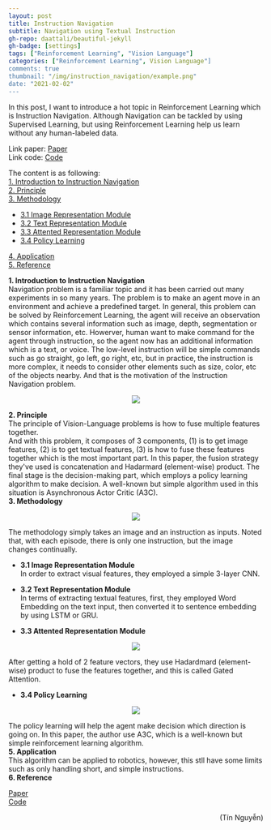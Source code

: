 ```yaml
---
layout: post
title: Instruction Navigation
subtitle: Navigation using Textual Instruction
gh-repo: daattali/beautiful-jekyll
gh-badge: [settings]
tags: ["Reinforcement Learning", "Vision Language"]
categories: ["Reinforcement Learning", Vision Language"]
comments: true
thumbnail: "/img/instruction_navigation/example.png"
date: "2021-02-02"
---
```

In this post, I want to introduce a hot topic in Reinforcement Learning which is Instruction Navigation. Although Navigation can be tackled by using Supervised Learning, but using Reinforcement Learning help us learn without any human-labeled data.

Link paper: [Paper](https://arxiv.org/abs/1706.07230)<br/>
Link code: [Code](https://github.com/devendrachaplot/DeepRL-Grounding)

The content is as following:<br/>
<a href="#1. Introduction to Instruction Navigation">1. Introduction to Instruction Navigation</a> <br/>
<a href="#2. Principle">2. Principle</a> <br/>
<a href="#3. Methodology">3. Methodology</a> <br/>
* <a href="#3.1 Image Representation Module">3.1 Image Representation Module</a> <br/>
* <a href="#3.2 Text Representation Module">3.2 Text Representation Module</a> <br/>
* <a href="#3.3 Attented Representation Module">3.3 Attented Representation Module</a> <br/>
* <a href="#3.4 Policy Learning">3.4 Policy Learning</a> <br/>

<a href="#4. Application">4. Application</a> <br/>
<a href="#5. Reference">5. Reference</a> <br/>

<section id="1. Introduction to Instruction Navigation">
<b>1. Introduction to Instruction Navigation</b>
</section>
Navigation problem is a familiar topic and it has been carried out many experiments in so many years. The problem is to make an agent move in an environment and achieve a predefined target. In general, this problem can be solved by Reinforcement Learning, the agent will receive an observation which contains several information such as image, depth, segmentation or sensor information, etc. Howerver, human want to make command for the agent through instruction, so the agent now has an additional information which is a text, or voice. The low-level instruction will be simple commands such as go straight, go left, go right, etc, but in practice, the instruction is more complex, it needs to consider other elements such as size, color, etc of the objects nearby. And that is the motivation of the Instruction Navigation problem.
<p align="center">
  <img src="/img/instruction_navigation/instruction_robot_navigation.gif">
</p>

<section id="2. Principle">
<b>2. Principle</b>
</section>
The principle of Vision-Language problems is how to fuse multiple features together. <br/>
And with this problem, it composes of 3 components, (1) is to get image features, (2) is to get textual features, (3) is how to fuse these features together which is the most important part. In this paper, the fusion strategy they've used is concatenation and Hadarmard (element-wise) product. The final stage is the decision-making part, which employs a policy learning algorithm to make decision. A well-known but simple algorithm used in this situation is Asynchronous Actor Critic (A3C).

<section id="3. Methodology">
<b>3. Methodology</b>
</section>
<p align="center">
  <img src="/img/instruction_navigation/pp.png">
</p>
The methodology simply takes an image and an instruction as inputs. Noted that, with each episode, there is only one instruction, but the image changes continually.

* <b>3.1 Image Representation Module</b><br/>
In order to extract visual features, they employed a simple 3-layer CNN.

* <b>3.2 Text Representation Module</b><br/>
In terms of extracting textual features, first, they employed Word Embedding on the text input, then converted it to sentence embedding by using LSTM or GRU.

* <b>3.3 Attented Representation Module</b><br/>
<p align="center">
  <img src="/img/instruction_navigation/attention.png">
</p>
After getting a hold of 2 feature vectors, they use Hadardmard (element-wise) product to fuse the features together, and this is called Gated Attention.

* <b>3.4 Policy Learning</b><br/>
<p align="center">
  <img src="/img/instruction_navigation/policy.png">
</p>
The policy learning will help the agent make decision which direction is going on. In this paper, the author use A3C, which is a well-known but simple reinforcement learning algorithm.

<section id="4. Application">
<b>5. Application</b>
</section>
This algorithm can be applied to robotics, however, this stll have some limits such as only handling short, and simple instructions.


<section id="5. Reference">
<b>6. Reference</b>
</section>

[Paper](https://arxiv.org/abs/1706.07230)<br/>
[Code](https://github.com/devendrachaplot/DeepRL-Grounding)

<div style="text-align: right"> (Tín Nguyễn) </div>